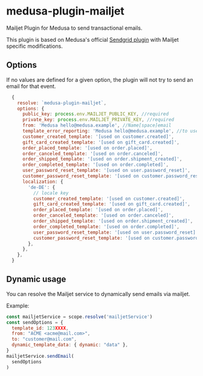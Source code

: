 # medusa-plugin-mailjet

Mailjet Plugin for Medusa to send transactional emails.

This plugin is based on Medusa's official [Sendgrid plugin](https://docs.medusajs.com/add-plugins/sendgrid) with Mailjet specific modifications.

## Options

If no values are defined for a given option, the plugin will not try to send an email for that event.

```js
  {
    resolve: `medusa-plugin-mailjet`,
    options: {
      public_key: process.env.MAILJET_PUBLIC_KEY, //required
      private_key: process.env.MAILJET_PRIVATE_KEY, //required
      from: 'Medusa hello@medusa.example', //Name[space]email
      template_error_reporting: 'Medusa hello@medusa.example', //to use mailjet's template error reporting
      customer_created_template: '[used on customer.created]',
      gift_card_created_template: '[used on gift_card.created]',
      order_placed_template: '[used on order.placed]',
      order_canceled_template: '[used on order.canceled]',
      order_shipped_template: '[used on order.shipment_created]',
      order_completed_template: '[used on order.completed]',
      user_password_reset_template: '[used on user.password_reset]',
      customer_password_reset_template: '[used on customer.password_reset]',
      localization: {
        'de-DE': {
          // locale key
          customer_created_template: '[used on customer.created]',
          gift_card_created_template: '[used on gift_card.created]',
          order_placed_template: '[used on order.placed]',
          order_canceled_template: '[used on order.canceled]',
          order_shipped_template: '[used on order.shipment_created]',
          order_completed_template: '[used on order.completed]',
          user_password_reset_template: '[used on user.password_reset]',
          customer_password_reset_template: '[used on customer.password_reset]',
        },
      },
    },
  }
```

## Dynamic usage

You can resolve the Mailjet service to dynamically send emails via mailjet.

Example:

```js
const mailjetService = scope.resolve('mailjetService')
const sendOptions = {
  template_id: 123XXXX,
  from: "ACME <acme@mail.com>",
  to: "customer@mail.com",
  dynamic_template_data: { dynamic: "data" },
}
mailjetService.sendEmail(
  sendOptions
)
```
